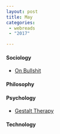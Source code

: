 ```yaml
---
layout: post
title: May
categories: 
 - webreads
 - "2017"

---
```


#### Sociology
* [On Bullshit](http://www.stoa.org.uk/topics/bullshit/pdf/on-bullshit.pdf)

#### Philosophy

#### Psychology
* [Gestalt Therapy](https://en.wikipedia.org/wiki/Gestalt_therapy)

#### Technology



